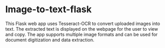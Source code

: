 # Image-to-text-flask
This Flask web app uses Tesseract-OCR to convert uploaded images into text. The extracted text is displayed on the webpage for the user to view and copy. The app supports multiple image formats and can be used for document digitization and data extraction.
